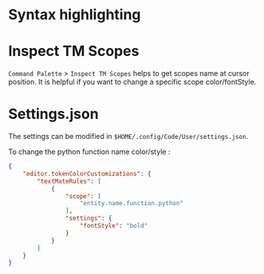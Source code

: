 # Syntax highlighting

# Inspect TM Scopes

`Command Palette` > `Inspect TM Scopes` helps to get scopes name at cursor position. It is helpful if you want to change a specific scope color/fontStyle.

# Settings.json

The settings can be modified in `$HOME/.config/Code/User/settings.json`.

To change the python function name color/style :

```json
{
    "editor.tokenColorCustomizations": {
        "textMateRules": [
            {
                "scope": [
                    "entity.name.function.python"
                ],
                "settings": {
                    "fontStyle": "bold"
                }
            }
        ]
    }
}
```
